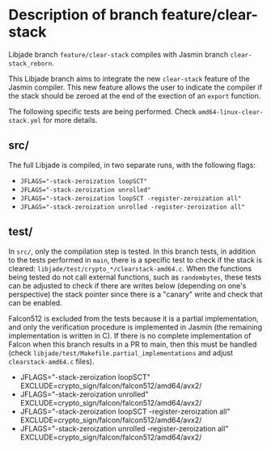 # Description of branch feature/clear-stack

Libjade branch `feature/clear-stack` compiles with Jasmin branch `clear-stack_reborn`.

This Libjade branch aims to integrate the new `clear-stack` feature of the Jasmin
compiler. This new feature allows the user to indicate the compiler if the stack
should be zeroed at the end of the exection of an `export` function.

The following specific tests are being performed. Check `amd64-linux-clear-stack.yml`
for more details.

## src/

The full Libjade is compiled, in two separate runs, with the following flags:

* `JFLAGS="-stack-zeroization loopSCT"`
* `JFLAGS="-stack-zeroization unrolled"`
* `JFLAGS="-stack-zeroization loopSCT -register-zeroization all"`
* `JFLAGS="-stack-zeroization unrolled -register-zeroization all"`

## test/

In `src/`, only the compilation step is tested. In this branch tests, in addition
to the tests performed in `main`, there is a specific test to check if the stack
is cleared: `libjade/test/crypto_*/clearstack-amd64.c`. When the functions being
tested do not call external functions, such as `randombytes`, these tests can be
adjusted to check if there are writes below (depending on one's perspective) the
stack pointer since there is a "canary" write and check that can be enabled.

Falcon512 is excluded from the tests because it is a partial implementation,
and only the verification procedure is implemented in Jasmin (the remaining
implementation is written in C). If there is no complete implementation of 
Falcon when this branch results in a PR to main, then this must be handled
(check `libjade/test/Makefile.partial_implementations` and adjust `clearstack-amd64.c`
files).

* JFLAGS="-stack-zeroization loopSCT" EXCLUDE=crypto_sign/falcon/falcon512/amd64/avx2/
* JFLAGS="-stack-zeroization unrolled" EXCLUDE=crypto_sign/falcon/falcon512/amd64/avx2/
* JFLAGS="-stack-zeroization loopSCT -register-zeroization all" EXCLUDE=crypto_sign/falcon/falcon512/amd64/avx2/
* JFLAGS="-stack-zeroization unrolled -register-zeroization all" EXCLUDE=crypto_sign/falcon/falcon512/amd64/avx2/

